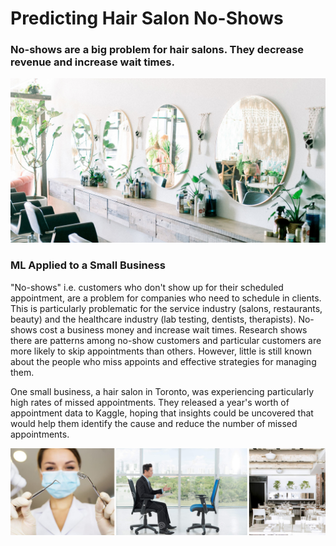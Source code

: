 # Predicting Hair Salon No-Shows

### No-shows are a big problem for hair salons. They decrease revenue and increase wait times.
![Hair Salon Header](https://github.com/vanessanielsen/Brainstation_ML/blob/master/hairsalon.jpg)

### ML Applied to a Small Business

"No-shows" i.e. customers who don't show up for their scheduled appointment, are a problem for companies who need to schedule 
in clients. This is particularly problematic for the service industry (salons, restaurants, beauty) and the healthcare industry
(lab testing, dentists, therapists). No-shows cost a business money and increase wait times. Research shows there are patterns
among no-show customers and particular customers are more likely to skip appointments than others. However, little is still known
about the people who miss appoints and effective strategies for managing them.

One small business, a hair salon in Toronto, was experiencing particularly high rates of missed appointments. They released a
year's worth of appointment data to Kaggle, hoping that insights could be uncovered that would help them identify the cause
and reduce the number of missed appointments.

![Small businesses](https://github.com/vanessanielsen/Brainstation_ML/blob/master/small%20businesses.png)

